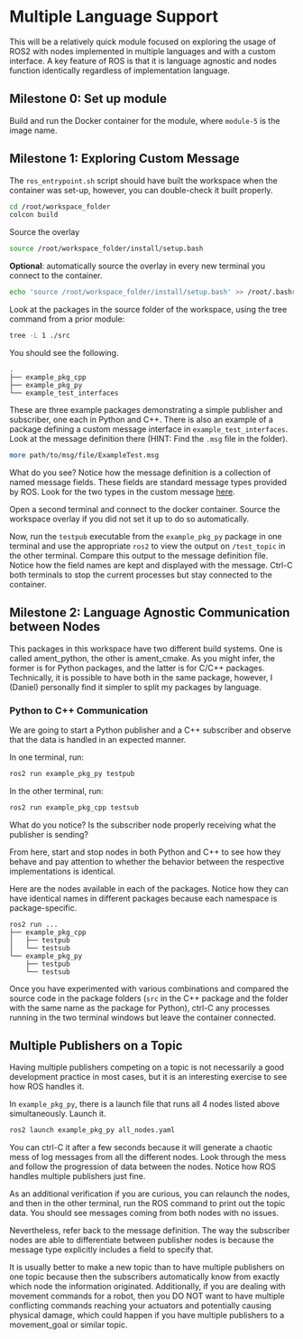 # Multiple Language Support

This will be a relatively quick module focused on exploring the usage of ROS2 with nodes implemented in multiple languages and with a custom interface. A key feature of ROS is that it is language agnostic and nodes function identically regardless of implementation language.

## Milestone 0: Set up module

Build and run the Docker container for the module, where `module-5` is the image name.

## Milestone 1: Exploring Custom Message

The `ros_entrypoint.sh` script should have built the workspace when the container was set-up, however, you can double-check it built properly.

```bash
cd /root/workspace_folder
colcon build
```

Source the overlay

```bash
source /root/workspace_folder/install/setup.bash
```

__Optional__: automatically source the overlay in every new terminal you connect to the container.

```bash
echo 'source /root/workspace_folder/install/setup.bash' >> /root/.bashrc
```

Look at the packages in the source folder of the workspace, using the tree command from a prior module:

```bash
tree -L 1 ./src
```

You should see the following.

```
.
├── example_pkg_cpp
├── example_pkg_py
└── example_test_interfaces
```

These are three example packages demonstrating a simple publisher and subscriber, one each in Python and C++. There is also an example of a package defining a custom message interface in `example_test_interfaces`. Look at the message definition there (HINT: Find the `.msg` file in the folder).

```bash
more path/to/msg/file/ExampleTest.msg
```

What do you see? Notice how the message definition is a collection of named message fields. These fields are standard message types provided by ROS. Look for the two types in the custom message [here](https://github.com/ros2/common_interfaces/tree/rolling/std_msgs/msg).

Open a second terminal and connect to the docker container. Source the workspace overlay if you did not set it up to do so automatically.

Now, run the `testpub` executable from the `example_pkg_py` package in one terminal and use the appropriate `ros2` to view the output on `/test_topic` in the other terminal. Compare this output to the message definition file. Notice how the field names are kept and displayed with the message. Ctrl-C both terminals to stop the current processes but stay connected to the container.

## Milestone 2: Language Agnostic Communication between Nodes

This packages in this workspace have two different build systems. One is called ament_python, the other is ament_cmake. As you might infer, the former is for Python packages, and the latter is for C/C++ packages. Technically, it is possible to have both in the same package, however, I (Daniel) personally find it simpler to split my packages by language.

### Python to C++ Communication

We are going to start a Python publisher and a C++ subscriber and observe that the data is handled in an expected manner.

In one terminal, run:

```bash
ros2 run example_pkg_py testpub
```

In the other terminal, run:

```bash
ros2 run example_pkg_cpp testsub
```

What do you notice? Is the subscriber node properly receiving what the publisher is sending?

From here, start and stop nodes in both Python and C++ to see how they behave and pay attention to whether the behavior between the respective implementations is identical.

Here are the nodes available in each of the packages. Notice how they can have identical names in different packages because each namespace is package-specific.

```
ros2 run ...
├── example_pkg_cpp
│   ├── testpub
│   └── testsub
└── example_pkg_py 
    ├── testpub
    └── testsub
```

Once you have experimented with various combinations and compared the source code in the package folders (`src` in the C++ package and the folder with the same name as the package for Python), ctrl-C any processes running in the two terminal windows but leave the container connected.

## Multiple Publishers on a Topic

Having multiple publishers competing on a topic is not necessarily a good development practice in most cases, but it is an interesting exercise to see how ROS handles it.

In `example_pkg_py`, there is a launch file that runs all 4 nodes listed above simultaneously. Launch it.

```bash
ros2 launch example_pkg_py all_nodes.yaml
```

You can ctrl-C it after a few seconds because it will generate a chaotic mess of log messages from all the different nodes. Look through the mess and follow the progression of data between the nodes. Notice how ROS handles multiple publishers just fine.

As an additional verification if you are curious, you can relaunch the nodes, and then in the other terminal, run the ROS command to print out the topic data. You should see messages coming from both nodes with no issues.

Nevertheless, refer back to the message definition. The way the subscriber nodes are able to differentiate between publisher nodes is because the message type explicitly includes a field to specify that.

It is usually better to make a new topic than to have multiple publishers on one topic because then the subscribers automatically know from exactly which node the information originated. Additionally, if you are dealing with movement commands for a robot, then you DO NOT want to have multiple conflicting commands reaching your actuators and potentially causing physical damage, which could happen if you have multiple publishers to a movement_goal or similar topic.
